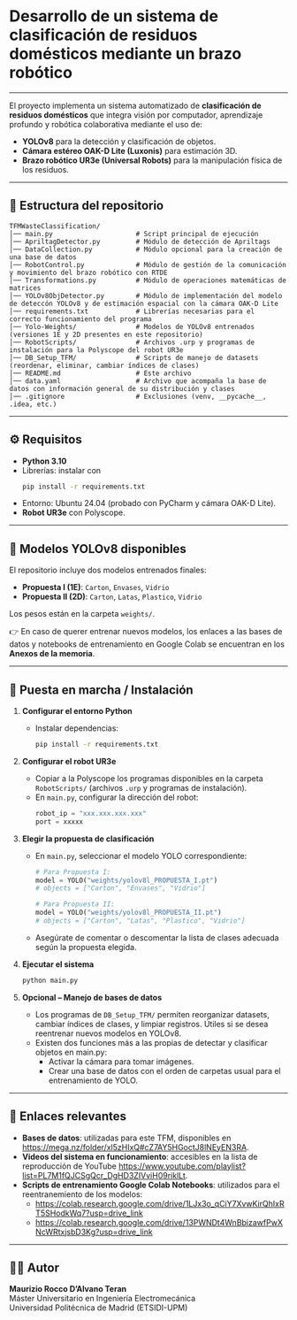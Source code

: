 # Desarrollo de un sistema de clasificación de residuos domésticos mediante un brazo robótico

---

El proyecto implementa un sistema automatizado de **clasificación de residuos domésticos** que integra visión por computador, aprendizaje profundo y robótica colaborativa mediante el uso de:  
- **YOLOv8** para la detección y clasificación de objetos.  
- **Cámara estéreo OAK-D Lite (Luxonis)** para estimación 3D.  
- **Brazo robótico UR3e (Universal Robots)** para la manipulación física de los residuos.  

---

## 📂 Estructura del repositorio

```
TFMWasteClassification/
│── main.py                     # Script principal de ejecución
│── ApriltagDetector.py         # Módulo de detección de Apriltags
│── DataCollection.py           # Módulo opcional para la creación de una base de datos
│── RobotControl.py             # Módulo de gestión de la comunicación y movimiento del brazo robótico con RTDE
│── Transformations.py          # Módulo de operaciones matemáticas de matrices
│── YOLOv8ObjDetector.py        # Módulo de implementación del modelo de deteccón YOLOv8 y de estimación espacial con la cámara OAK-D Lite
│── requirements.txt            # Librerías necesarias para el correcto funcionamiento del programa
│── Yolo-Weights/               # Modelos de YOLOv8 entrenados (versiones 1E y 2D presentes en este repositorio)
│── RobotScripts/               # Archivos .urp y programas de instalación para la Polyscope del robot UR3e
│── DB_Setup_TFM/               # Scripts de manejo de datasets (reordenar, eliminar, cambiar índices de clases)
│── README.md                   # Este archivo
│── data.yaml                   # Archivo que acompaña la base de datos con información general de su distribución y clases
│── .gitignore                  # Exclusiones (venv, __pycache__, .idea, etc.)
```

---

## ⚙️ Requisitos

- **Python 3.10**  
- Librerías: instalar con  
  ```bash
  pip install -r requirements.txt
  ```  
- Entorno: Ubuntu 24.04 (probado con PyCharm y cámara OAK-D Lite).  
- **Robot UR3e** con Polyscope.  

---

## 🧠 Modelos YOLOv8 disponibles

El repositorio incluye dos modelos entrenados finales:  

- **Propuesta I (1E)**: `Carton`, `Envases`, `Vidrio`  
- **Propuesta II (2D)**: `Carton`, `Latas`, `Plastico`, `Vidrio`  

Los pesos están en la carpeta `weights/`.  

👉 En caso de querer entrenar nuevos modelos, los enlaces a las bases de datos y notebooks de entrenamiento en Google Colab se encuentran en los **Anexos de la memoria**.  

---

## 🚀 Puesta en marcha / Instalación

1. **Configurar el entorno Python**  
   - Instalar dependencias:  
     ```bash
     pip install -r requirements.txt
     ```  

2. **Configurar el robot UR3e**  
   - Copiar a la Polyscope los programas disponibles en la carpeta `RobotScripts/` (archivos `.urp` y programas de instalación).  
   - En `main.py`, configurar la dirección del robot:  
     ```python
     robot_ip = "xxx.xxx.xxx.xxx"
     port = xxxxx
     ```  

3. **Elegir la propuesta de clasificación**  
   - En `main.py`, seleccionar el modelo YOLO correspondiente:  
     ```python
     # Para Propuesta I:
     model = YOLO("weights/yolov8l_PROPUESTA_I.pt")
     # objects = ["Carton", "Envases", "Vidrio"]

     # Para Propuesta II:
     model = YOLO("weights/yolov8l_PROPUESTA_II.pt")
     # objects = ["Carton", "Latas", "Plastico", "Vidrio"]
     ```
   - Asegúrate de comentar o descomentar la lista de clases adecuada según la propuesta elegida.  

4. **Ejecutar el sistema**  
   ```bash
   python main.py
   ```  

5. **Opcional – Manejo de bases de datos**  
   - Los programas de `DB_Setup_TFM/` permiten reorganizar datasets, cambiar índices de clases, y limpiar registros. Útiles si se desea reentrenar nuevos modelos en YOLOv8.
   - Existen dos funciones más a las propias de detectar y clasificar objetos en main.py:
     - Activar la cámara para tomar imágenes.
     - Crear una base de datos con el orden de carpetas usual para el entrenamiento de YOLO.

---

## 🧩 Enlaces relevantes

- **Bases de datos**: utilizadas para este TFM, disponibles en https://mega.nz/folder/xl5zHIxQ#cZ7AY5HGoctJ8lNEyEN3RA.  
- **Videos del sistema en funcionamiento**: accesibles en la lista de reproducción de YouTube https://www.youtube.com/playlist?list=PL7M1fQJCSgQcr_DgHD3ZIVviH09riklLt.
- **Scripts de entrenamiento Google Colab Notebooks**: utilizados para el reentranemiento de los modelos:
  - https://colab.research.google.com/drive/1LJx3o_qCiY7XvwKirQhIxRT5SHodkWq7?usp=drive_link
  - https://colab.research.google.com/drive/13PWNDt4WnBbizawfPwXNcWRtxjsbD3Kg?usp=drive_link
 
---

## 👨‍💻 Autor

**Maurizio Rocco D’Alvano Teran**  
Máster Universitario en Ingeniería Electromecánica  
Universidad Politécnica de Madrid (ETSIDI-UPM)
